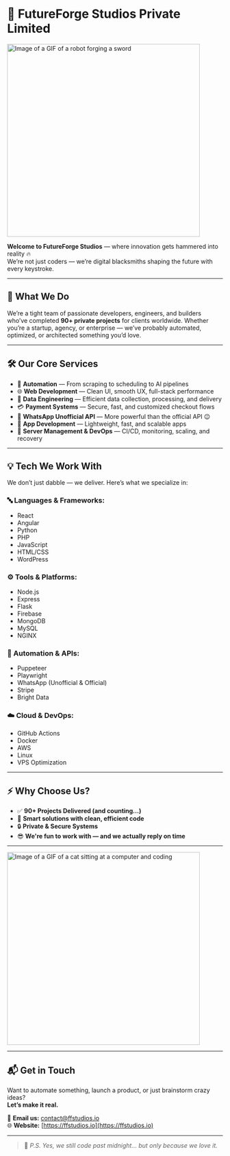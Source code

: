 # 🔨 FutureForge Studios Private Limited

<img src="https://media.tenor.com/HqqJ3ScElisAAAAC/forging-a-sword-masters-of-the-universe-revelation.gif" width="450" alt="Image of a GIF of a robot forging a sword">

**Welcome to FutureForge Studios** — where innovation gets hammered into reality 🔥  
We’re not just coders — we’re digital blacksmiths shaping the future with every keystroke.

---

## 🚀 What We Do

We’re a tight team of passionate developers, engineers, and builders who’ve completed **90+ private projects** for clients worldwide. Whether you’re a startup, agency, or enterprise — we’ve probably automated, optimized, or architected something you’d love.

---

## 🛠️ Our Core Services

- 🔁 **Automation** — From scraping to scheduling to AI pipelines  
- 🌐 **Web Development** — Clean UI, smooth UX, full-stack performance  
- 💾 **Data Engineering** — Efficient data collection, processing, and delivery  
- 💳 **Payment Systems** — Secure, fast, and customized checkout flows  
- 🤖 **WhatsApp Unofficial API** — More powerful than the official API 😉  
- 📱 **App Development** — Lightweight, fast, and scalable apps  
- 🔧 **Server Management & DevOps** — CI/CD, monitoring, scaling, and recovery

---

## 💡 Tech We Work With

We don’t just dabble — we deliver. Here’s what we specialize in:

### 🔤 Languages & Frameworks:
- React  
- Angular  
- Python  
- PHP  
- JavaScript  
- HTML/CSS  
- WordPress  

### ⚙️ Tools & Platforms:
- Node.js  
- Express  
- Flask  
- Firebase  
- MongoDB  
- MySQL  
- NGINX  

### 🤖 Automation & APIs:
- Puppeteer  
- Playwright  
- WhatsApp (Unofficial & Official)  
- Stripe  
- Bright Data  

### ☁️ Cloud & DevOps:
- GitHub Actions  
- Docker  
- AWS  
- Linux  
- VPS Optimization  

---

## ⚡️ Why Choose Us?

- ✅ **90+ Projects Delivered (and counting...)**  
- 🧠 **Smart solutions with clean, efficient code**  
- 🔒 **Private & Secure Systems**  
- 😎 **We're fun to work with — and we actually reply on time**  

---

<img src="https://i.pinimg.com/originals/a6/70/91/a67091c003173f3cd58801f345392dde.gif" width="450" alt="Image of a GIF of a cat sitting at a computer and coding">

---

## 📬 Get in Touch

Want to automate something, launch a product, or just brainstorm crazy ideas?  
**Let’s make it real.**

📩 **Email us:** [contact@ffstudios.io](mailto:contact@ffstudios.io)  
🌐 **Website:** [https://ffstudios.io](https://ffstudios.io)

---

> 💬 *P.S. Yes, we still code past midnight... but only because we love it.*

